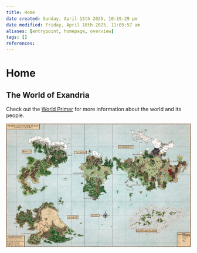 ```yaml
---
title: Home
date created: Sunday, April 13th 2025, 10:19:29 pm
date modified: Friday, April 18th 2025, 11:05:57 am
aliases: [entrypoint, homepage, overview]
tags: []
references: 
---
```


# Home

## The World of Exandria

Check out the [World Primer](world/index.md) for more information about the world and its people.

![Map of Exandria|800](/assets/maps/map-exandria-low-res.png)
